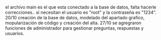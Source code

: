 el archivo main es el que esta conectado a la base de datos, falta hacerle correcciones.. si necesitan el usuario es "root" y la contraseña es "1234".
20/10 creación de la base de datos, modelado del apartado grafico, mopularización de código y creación del alta.
27/10 se agregraron funciones de administrador para gestionar preguntas, respuestas y usuarios.
